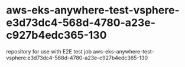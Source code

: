 # aws-eks-anywhere-test-vsphere-e3d73dc4-568d-4780-a23e-c927b4edc365-130
repository for use with E2E test job aws-eks-anywhere-test-vsphere:e3d73dc4-568d-4780-a23e-c927b4edc365-130
